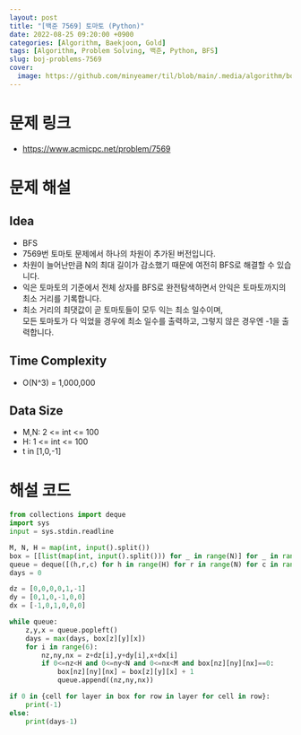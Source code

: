 ```yaml
---
layout: post
title: "[백준 7569] 토마토 (Python)"
date: 2022-08-25 09:20:00 +0900
categories: [Algorithm, Baekjoon, Gold]
tags: [Algorithm, Problem Solving, 백준, Python, BFS]
slug: boj-problems-7569
cover:
  image: https://github.com/minyeamer/til/blob/main/.media/algorithm/boj-logo.png?raw=true
---
```


# 문제 링크
- https://www.acmicpc.net/problem/7569

# 문제 해설

## Idea
- BFS
- 7569번 토마토 문제에서 하나의 차원이 추가된 버전입니다.
- 차원이 늘어난만큼 N의 최대 길이가 감소했기 때문에 여전히 BFS로 해결할 수 있습니다.
- 익은 토마토의 기준에서 전체 상자를 BFS로 완전탐색하면서 안익은 토마토까지의 최소 거리를 기록합니다.
- 최소 거리의 최댓값이 곧 토마토들이 모두 익는 최소 일수이며,   
  모든 토마토가 다 익었을 경우에 최소 일수를 출력하고, 그렇지 않은 경우엔 -1을 출력합니다.

## Time Complexity
- O(N^3) = 1,000,000

## Data Size
- M,N: 2 <= int <= 100
- H: 1 <= int <= 100
- t in [1,0,-1]

# 해설 코드

```python
from collections import deque
import sys
input = sys.stdin.readline

M, N, H = map(int, input().split())
box = [[list(map(int, input().split())) for _ in range(N)] for _ in range(H)]
queue = deque([(h,r,c) for h in range(H) for r in range(N) for c in range(M) if box[h][r][c]==1])
days = 0

dz = [0,0,0,0,1,-1]
dy = [0,1,0,-1,0,0]
dx = [-1,0,1,0,0,0]

while queue:
    z,y,x = queue.popleft()
    days = max(days, box[z][y][x])
    for i in range(6):
        nz,ny,nx = z+dz[i],y+dy[i],x+dx[i]
        if 0<=nz<H and 0<=ny<N and 0<=nx<M and box[nz][ny][nx]==0:
            box[nz][ny][nx] = box[z][y][x] + 1
            queue.append((nz,ny,nx))

if 0 in {cell for layer in box for row in layer for cell in row}:
    print(-1)
else:
    print(days-1)
```